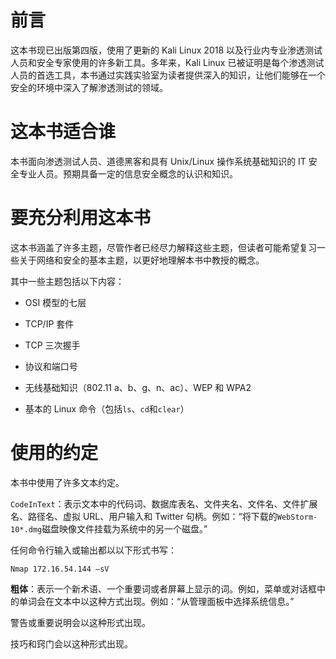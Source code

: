 # 前言

这本书现已出版第四版，使用了更新的 Kali Linux 2018 以及行业内专业渗透测试人员和安全专家使用的许多新工具。多年来，Kali Linux 已被证明是每个渗透测试人员的首选工具，本书通过实践实验室为读者提供深入的知识，让他们能够在一个安全的环境中深入了解渗透测试的领域。

# 这本书适合谁

本书面向渗透测试人员、道德黑客和具有 Unix/Linux 操作系统基础知识的 IT 安全专业人员。预期具备一定的信息安全概念的认识和知识。

# 要充分利用这本书

这本书涵盖了许多主题，尽管作者已经尽力解释这些主题，但读者可能希望复习一些关于网络和安全的基本主题，以更好地理解本书中教授的概念。

其中一些主题包括以下内容：

+   OSI 模型的七层

+   TCP/IP 套件

+   TCP 三次握手

+   协议和端口号

+   无线基础知识（802.11 a、b、g、n、ac）、WEP 和 WPA2

+   基本的 Linux 命令（包括`ls`、`cd`和`clear`）

# 使用的约定

本书中使用了许多文本约定。

`CodeInText`：表示文本中的代码词、数据库表名、文件夹名、文件名、文件扩展名、路径名、虚拟 URL、用户输入和 Twitter 句柄。例如：“将下载的`WebStorm-10*.dmg`磁盘映像文件挂载为系统中的另一个磁盘。”

任何命令行输入或输出都以以下形式书写：

```
Nmap 172.16.54.144 –sV 
```

**粗体**：表示一个新术语、一个重要词或者屏幕上显示的词。例如，菜单或对话框中的单词会在文本中以这种方式出现。例如：“从管理面板中选择系统信息。”

警告或重要说明会以这种形式出现。

技巧和窍门会以这种形式出现。
